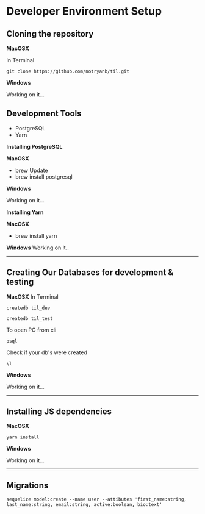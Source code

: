 # Developer Environment Setup 

## Cloning the repository

**MacOSX**

In Terminal

`git clone https://github.com/notryanb/til.git`

**Windows**

Working on it...

## Development Tools
  - PostgreSQL
  - Yarn

**Installing PostgreSQL**

**MacOSX**

  - brew Update
  - brew install postgresql

**Windows**

Working on it...

**Installing Yarn**

**MacOSX**

  - brew install yarn

**Windows**
Working on it..

---

## Creating Our Databases for development & testing
**MaxOSX**
In Terminal

`createdb til_dev`

`createdb til_test`

To open PG from cli

`psql`

Check if your db's were created

`\l`

**Windows**

Working on it...

---

## Installing JS dependencies

**MacOSX**

`yarn install`

**Windows**

Working on it...


---


## Migrations

`sequelize model:create --name user --attibutes 'first_name:string, last_name:string, email:string, active:boolean, bio:text'`




